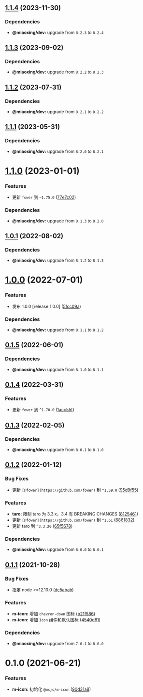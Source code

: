 ## [1.1.4](https://github.com/miaoxing/mxjs-m-icon/compare/v1.1.3...v1.1.4) (2023-11-30)





### Dependencies

* **@miaoxing/dev:** upgrade from `8.2.3` to `8.2.4`

## [1.1.3](https://github.com/miaoxing/mxjs-m-icon/compare/v1.1.2...v1.1.3) (2023-09-02)





### Dependencies

* **@miaoxing/dev:** upgrade from `8.2.2` to `8.2.3`

## [1.1.2](https://github.com/miaoxing/mxjs-m-icon/compare/v1.1.1...v1.1.2) (2023-07-31)





### Dependencies

* **@miaoxing/dev:** upgrade from `8.2.1` to `8.2.2`

## [1.1.1](https://github.com/miaoxing/mxjs-m-icon/compare/v1.1.0...v1.1.1) (2023-05-31)





### Dependencies

* **@miaoxing/dev:** upgrade from `8.2.0` to `8.2.1`

# [1.1.0](https://github.com/miaoxing/mxjs-m-icon/compare/v1.0.1...v1.1.0) (2023-01-01)


### Features

* 更新 `fower` 到 `~1.75.0` ([77e7c02](https://github.com/miaoxing/mxjs-m-icon/commit/77e7c023fc81945ec47fcce01c9df59327d8b07d))





### Dependencies

* **@miaoxing/dev:** upgrade from `8.1.3` to `8.2.0`

## [1.0.1](https://github.com/miaoxing/mxjs-m-icon/compare/v1.0.0...v1.0.1) (2022-08-02)





### Dependencies

* **@miaoxing/dev:** upgrade from `8.1.2` to `8.1.3`

# [1.0.0](https://github.com/miaoxing/mxjs-m-icon/compare/v0.1.5...v1.0.0) (2022-07-01)


### Features

* 发布 1.0.0 [release 1.0.0] ([5fcc09a](https://github.com/miaoxing/mxjs-m-icon/commit/5fcc09abbbaf63709d4041433b7fd1b75d85d7be))





### Dependencies

* **@miaoxing/dev:** upgrade from `8.1.1` to `8.1.2`

## [0.1.5](https://github.com/miaoxing/mxjs-m-icon/compare/v0.1.4...v0.1.5) (2022-06-01)





### Dependencies

* **@miaoxing/dev:** upgrade from `8.1.0` to `8.1.1`

## [0.1.4](https://github.com/miaoxing/mxjs-m-icon/compare/v0.1.3...v0.1.4) (2022-03-31)


### Features

* 更新 `fower` 到 `^1.70.0` ([1acc55f](https://github.com/miaoxing/mxjs-m-icon/commit/1acc55fe0543c1b24daeb254fffb029e5f7afada))

## [0.1.3](https://github.com/miaoxing/mxjs-m-icon/compare/v0.1.2...v0.1.3) (2022-02-05)





### Dependencies

* **@miaoxing/dev:** upgrade from `8.0.1` to `8.1.0`

## [0.1.2](https://github.com/miaoxing/mxjs-m-icon/compare/v0.1.1...v0.1.2) (2022-01-12)


### Bug Fixes

* 更新 `[@fower](https://github.com/fower)` 到 `^1.59.0` ([95d9f55](https://github.com/miaoxing/mxjs-m-icon/commit/95d9f552e9ada622d03e839004d9ff7c0686a470))


### Features

* **taro:** 限制 taro 为 3.3.x，3.4 有 BREAKING CHANGES ([8125461](https://github.com/miaoxing/mxjs-m-icon/commit/81254619194eb4f4e460807cd991228364a00c32))
* 更新 `[@fower](https://github.com/fower)` 到 `^1.61` ([6861832](https://github.com/miaoxing/mxjs-m-icon/commit/6861832eae8336c480240a1e45f30335eb579d09))
* 更新 taro 到 `^3.3.20` ([65f5678](https://github.com/miaoxing/mxjs-m-icon/commit/65f56785c5e953a65fe8a64741d4fe8551a791ef))





### Dependencies

* **@miaoxing/dev:** upgrade from `8.0.0` to `8.0.1`

## [0.1.1](https://github.com/miaoxing/mxjs-m-icon/compare/v0.1.0...v0.1.1) (2021-10-28)


### Bug Fixes

* 指定 node >=12.10.0 ([dc5abab](https://github.com/miaoxing/mxjs-m-icon/commit/dc5abab01a77be3a4ce1496cbf13cf1cc91df64b))


### Features

* **m-icon:** 增加 `chevron-down` 图标 ([b21f586](https://github.com/miaoxing/mxjs-m-icon/commit/b21f5860fb16d5de948d3a2f77ec042180b7ab60))
* **m-icon:** 增加 `Icon` 组件和默认图标 ([4540d61](https://github.com/miaoxing/mxjs-m-icon/commit/4540d61d404f1d40c81d589f6854ae0c78971188))





### Dependencies

* **@miaoxing/dev:** upgrade from `7.0.1` to `8.0.0`

# 0.1.0 (2021-06-21)


### Features

* **m-icon:** 初始化 `@mxjs/m-icon` ([90d31a8](https://github.com/miaoxing/mxjs-m-icon/commit/90d31a8d397b0c9fcceb00525a83da676ee17d1c))
